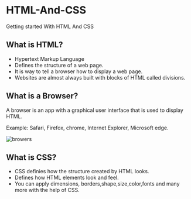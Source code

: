 # HTML-And-CSS
Getting started With HTML And CSS

## What is HTML?
- Hypertext Markup Language
- Defines the  structure of a web page.
- It is way to tell a browser how to display a web page.
- Websites are almost always built with blocks of HTML called divisions.

## What is a Browser?
A browser is an app with a graphical user interface that is used to display HTML.

Example: Safari, Firefox, chrome, Internet Explorer, Microsoft edge.

![browers](https://user-images.githubusercontent.com/10678180/33669018-e9907162-da66-11e7-9863-fdce4106026a.PNG)

## What is CSS?
- CSS definies how the structure created by HTML looks.
- Defines how HTML elements look and feel.
- You can apply dimensions, borders,shape,size,color,fonts and many more with the help of CSS.








